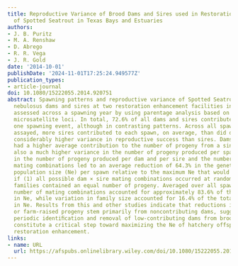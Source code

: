 ```yaml
---
title: Reproductive Variance of Brood Dams and Sires used in Restoration Enhancement
  of Spotted Seatrout in Texas Bays and Estuaries
authors:
- J. B. Puritz
- M. A. Renshaw
- D. Abrego
- R. R. Vega
- J. R. Gold
date: '2014-10-01'
publishDate: '2024-11-01T17:25:24.949577Z'
publication_types:
- article-journal
doi: 10.1080/15222055.2014.920751
abstract: Spawning patterns and reproductive variance of Spotted Seatrout Cynoscion
  nebulosus dams and sires at two restoration enhancement facilities in Texas were
  assessed across a spawning year by using parentage analysis based on 12 variable
  microsatellite loci. In total, 72.6% of all dams and sires contributed to at least
  one spawning event, although in contrasting patterns. Across all spawning events
  assayed, more sires contributed to each spawn, on average, than did dams; dams had
  considerably higher variance in reproductive success than sires. Dams alternatively
  had a higher average contribution to the number of progeny from a single spawn but
  also a much higher variance in the number of progeny produced per spawn. The variation
  in the number of progeny produced per dam and per sire and the number of actual
  mating combinations led to an average reduction of 64.3% in the genetic effective
  population size (Ne) per spawn relative to the maximum Ne that would be expected
  if (1) all possible dam × sire mating combinations occurred at random and (2) all
  families contained an equal number of progeny. Averaged over all spawns, the actual
  number of mating combinations accounted for approximately 83.6% of the total reduction
  in Ne, while variation in family size accounted for 16.4% of the total reduction
  in Ne. Results from this and other studies indicate that reductions in Ne of hatchery-
  or farm-raised progeny stem primarily from noncontributing dams, suggesting that
  periodic identiﬁcation and removal of low-contributing dams from broodﬁsh stocks
  constitute a critical step toward maximizing the Ne of hatchery offspring used in
  restoration enhancement.
links:
- name: URL
  url: https://afspubs.onlinelibrary.wiley.com/doi/10.1080/15222055.2014.920751
---
```

